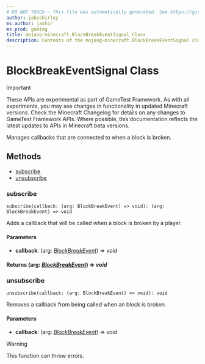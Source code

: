 ```yaml
---
# DO NOT TOUCH — This file was automatically generated. See https://github.com/Mojang/MinecraftScriptingApiDocsGenerator to modify descriptions, examples, etc.
author: jakeshirley
ms.author: jashir
ms.prod: gaming
title: mojang-minecraft.BlockBreakEventSignal Class
description: Contents of the mojang-minecraft.BlockBreakEventSignal class.
---
```

# BlockBreakEventSignal Class
>[!IMPORTANT]
>These APIs are experimental as part of GameTest Framework. As with all experiments, you may see changes in functionality in updated Minecraft versions. Check the Minecraft Changelog for details on any changes to GameTest Framework APIs. Where possible, this documentation reflects the latest updates to APIs in Minecraft beta versions.

Manages callbacks that are connected to when a block is broken.

## Methods
- [subscribe](#subscribe)
- [unsubscribe](#unsubscribe)
  
### **subscribe**
`
subscribe(callback: (arg: BlockBreakEvent) => void): (arg: BlockBreakEvent) => void
`

Adds a callback that will be called when a block is broken by a player.
#### **Parameters**
- **callback**: (arg: [*BlockBreakEvent*](BlockBreakEvent.md)) => *void*

#### **Returns** (arg: [*BlockBreakEvent*](BlockBreakEvent.md)) => *void*
### **unsubscribe**
`
unsubscribe(callback: (arg: BlockBreakEvent) => void): void
`

Removes a callback from being called when an block is broken.
#### **Parameters**
- **callback**: (arg: [*BlockBreakEvent*](BlockBreakEvent.md)) => *void*
> [!WARNING]
> This function can throw errors.
